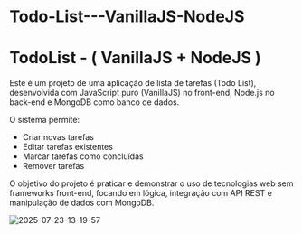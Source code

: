 # Todo-List---VanillaJS-NodeJS

# TodoList - ( VanillaJS + NodeJS )

Este é um projeto de uma aplicação de lista de tarefas (Todo List), desenvolvida com JavaScript puro (VanillaJS) no front-end, Node.js no back-end e MongoDB como banco de dados.

O sistema permite:
- Criar novas tarefas
- Editar tarefas existentes
- Marcar tarefas como concluídas
- Remover tarefas

O objetivo do projeto é praticar e demonstrar o uso de tecnologias web sem frameworks front-end, focando em lógica, integração com API REST e manipulação de dados com MongoDB.


![2025-07-23-13-19-57](https://github.com/user-attachments/assets/30edeef7-91ac-4b20-b1cd-da7f7f8b8cbd)
